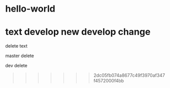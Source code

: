 # hello-world
text develop
new
develop change
=======
delete text

master delete

dev delete



>>>>>>> 2dc05fb074a8677c49f3970af347f4572000f4bb

